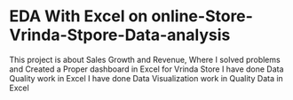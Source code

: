 # EDA With Excel on online-Store-Vrinda-Stpore-Data-analysis
This project is about Sales Growth and Revenue, Where I solved problems and Created a Proper dashboard in Excel for Vrinda Store 
I have done Data Quality work in Excel
I have done Data Visualization work in Quality Data in Excel
